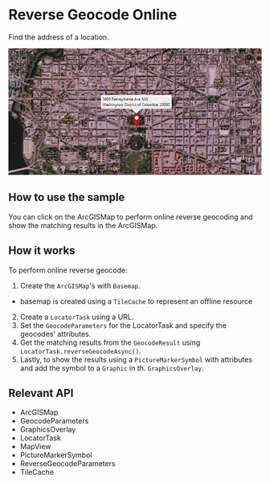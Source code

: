 # Reverse Geocode Online

Find the address of a location.

![](ReverseGeocodeOnline.png)

## How to use the sample

You can click on the ArcGISMap to perform online reverse geocoding and show the matching results in the ArcGISMap.

## How it works

To perform online reverse geocode:

1. Create the `ArcGISMap`'s with `Basemap`.
* basemap is created using a `TileCache` to represent an offline resource
2. Create a `LocatorTask` using a URL.
3. Set the `GeocodeParameters` for the LocatorTask and specify the geocodes' attributes.
4. Get the matching results from the `GeocodeResult` using `LocatorTask.reverseGeocodeAsync()`.
5. Lastly, to show the results using a `PictureMarkerSymbol` with attributes and add the symbol to a `Graphic` in th. `GraphicsOverlay`.

## Relevant API

* ArcGISMap
* GeocodeParameters
* GraphicsOverlay
* LocatorTask
* MapView
* PictureMarkerSymbol
* ReverseGeocodeParameters
* TileCache
